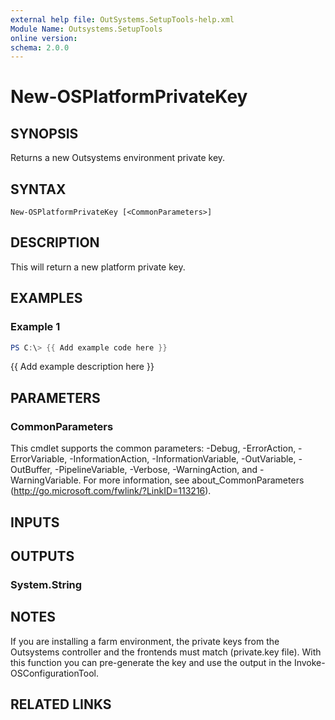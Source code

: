 ```yaml
---
external help file: OutSystems.SetupTools-help.xml
Module Name: Outsystems.SetupTools
online version:
schema: 2.0.0
---
```


# New-OSPlatformPrivateKey

## SYNOPSIS
Returns a new Outsystems environment private key.

## SYNTAX

```
New-OSPlatformPrivateKey [<CommonParameters>]
```

## DESCRIPTION
This will return a new platform private key.

## EXAMPLES

### Example 1
```powershell
PS C:\> {{ Add example code here }}
```

{{ Add example description here }}

## PARAMETERS

### CommonParameters
This cmdlet supports the common parameters: -Debug, -ErrorAction, -ErrorVariable, -InformationAction, -InformationVariable, -OutVariable, -OutBuffer, -PipelineVariable, -Verbose, -WarningAction, and -WarningVariable.
For more information, see about_CommonParameters (http://go.microsoft.com/fwlink/?LinkID=113216).

## INPUTS

## OUTPUTS

### System.String

## NOTES
If you are installing a farm environment, the private keys from the Outsystems controller and the frontends must match (private.key file).
With this function you can pre-generate the key and use the output in the Invoke-OSConfigurationTool.

## RELATED LINKS
